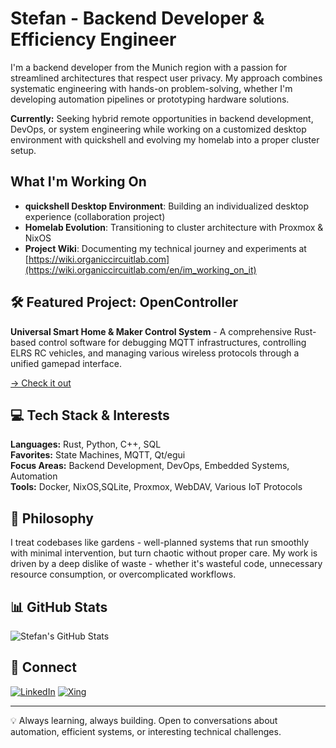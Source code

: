# Stefan - Backend Developer & Efficiency Engineer

I'm a backend developer from the Munich region with a passion for streamlined architectures that respect user privacy. My approach combines systematic engineering with hands-on problem-solving, whether I'm developing automation pipelines or prototyping hardware solutions.

**Currently:** Seeking hybrid remote opportunities in backend development, DevOps, or system engineering while working on a customized desktop environment with quickshell and evolving my homelab into a proper cluster setup.

## What I'm Working On

- **quickshell Desktop Environment**:  Building an individualized desktop experience (collaboration project)
- **Homelab Evolution**: Transitioning to cluster architecture with Proxmox & NixOS
- **Project Wiki**: Documenting my technical journey and experiments at [https://wiki.organiccircuitlab.com](https://wiki.organiccircuitlab.com/en/im_working_on_it)

## 🛠️ Featured Project: OpenController

**Universal Smart Home & Maker Control System** - A comprehensive Rust-based control software for debugging MQTT infrastructures, controlling ELRS RC vehicles, and managing various wireless protocols through a unified gamepad interface.

[→ Check it out](https://github.com/St33f3n/opencontroller)

## 💻 Tech Stack & Interests

**Languages:** Rust, Python, C++, SQL  
**Favorites:** State Machines, MQTT, Qt/egui  
**Focus Areas:** Backend Development, DevOps, Embedded Systems, Automation  
**Tools:** Docker, NixOS,SQLite, Proxmox, WebDAV, Various IoT Protocols

## 🌱 Philosophy

I treat codebases like gardens - well-planned systems that run smoothly with minimal intervention, but turn chaotic without proper care. My work is driven by a deep dislike of waste - whether it's wasteful code, unnecessary resource consumption, or overcomplicated workflows.

## 📊 GitHub Stats

![Stefan's GitHub Stats](https://github-readme-stats.vercel.app/api/top-langs/?username=St33f3n&layout=compact&theme=default)

## 🔗 Connect

[![LinkedIn](https://img.shields.io/badge/LinkedIn-0077B5?style=for-the-badge&logo=linkedin&logoColor=white)](https://www.linkedin.com/in/stefan-simmeth-8a529737a)
[![Xing](https://img.shields.io/badge/Xing-026466?style=for-the-badge&logo=xing&logoColor=white)](https://www.xing.com/profile/Stefan_Simmeth3/web_profiles)

---
💡 Always learning, always building. Open to conversations about automation, efficient systems, or interesting technical challenges.
